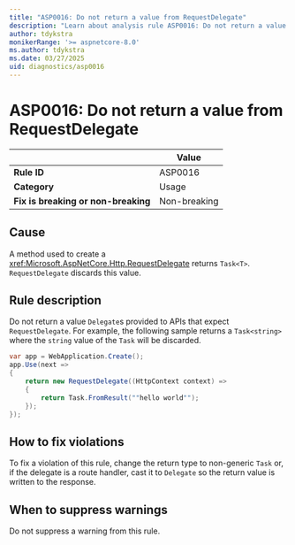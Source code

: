 ```yaml
---
title: "ASP0016: Do not return a value from RequestDelegate"
description: "Learn about analysis rule ASP0016: Do not return a value from RequestDelegate"
author: tdykstra
monikerRange: '>= aspnetcore-8.0'
ms.author: tdykstra
ms.date: 03/27/2025
uid: diagnostics/asp0016
---
```

# ASP0016: Do not return a value from RequestDelegate

|                                     | Value        |
| -                                   | -            |
| **Rule ID**                         | ASP0016      |
| **Category**                        | Usage        |
| **Fix is breaking or non-breaking** | Non-breaking |

## Cause

A method used to create a <xref:Microsoft.AspNetCore.Http.RequestDelegate> returns `Task<T>`. `RequestDelegate` discards this value.

## Rule description

Do not return a value `Delegate`s provided to APIs that expect `RequestDelegate`. For example, the following sample returns a `Task<string>` where the `string` value of the `Task` will be discarded.

```csharp
var app = WebApplication.Create();
app.Use(next =>
{
    return new RequestDelegate((HttpContext context) =>
    {
        return Task.FromResult(""hello world"");
    });
});
```

## How to fix violations

To fix a violation of this rule, change the return type to non-generic `Task` or, if the delegate is a route handler, cast it to `Delegate` so the return value is written to the response.

## When to suppress warnings

Do not suppress a warning from this rule.
